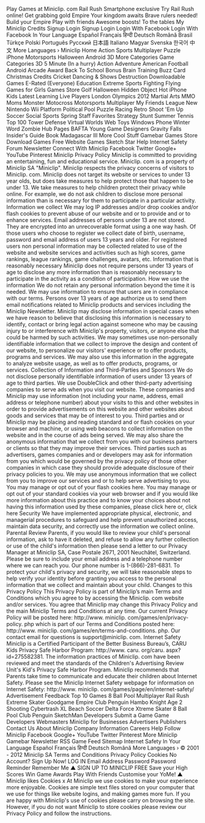 Play Games at Miniclip. com Rail Rush Smartphone exclusive Try Rail Rush online! Get grabbing gold Empire Your kingdom awaits Brave rulers needed! Build your Empire Play with friends Awesome boosts! To the tables My Miniclip Credits Signup Login Signup Login Login With Facebook Login With Facebook In Your Language Español Français हिन्दी Deutsch Română Brasil Türkçe Polski Português Русский 日本語 Italiano Magyar Svenska 한국어 中文 More Languages › Miniclip Home Action Sports Multiplayer Puzzle iPhone Motorsports Halloween Android 3D More Categories Game Categories 3D 5 Minute (In a hurry) Action Adventure American Football Android Arcade Award Back To School Bonus Brain Training Buzz Card Christmas Credits Cricket Dancing & Shows Destruction Downloadable Games E-Rated (Everyone) Education Extreme Sports Fighting Flying Games for Girls Games Store Golf Halloween Hidden Object Hot iPhone Kids Latest Learning Live Players London Olympics 2012 Martial Arts MMO Moms Monster Motocross Motorsports Multiplayer My Friends League New Nintendo Wii Platform Political Pool Puzzle Racing Retro Shoot 'Em Up Soccer Social Sports Spring Staff Favorites Strategy Stunt Summer Tennis Top 100 Tower Defense Virtual Worlds Web Toys Windows Phone Winter Word Zombie Hub Pages BAFTA Young Game Designers Gravity Falls Insider's Guide Book Madagascar III More Cool Stuff Gamebar Games Store Download Games Free Website Games Sketch Star Help Internet Safety Forum Newsletter Connect With Miniclip Facebook Twitter Google+ YouTube Pinterest Miniclip Privacy Policy Miniclip is committed to providing an entertaining, fun and educational service. Miniclip. com is a property of Miniclip SA "Miniclip". Miniclip respects the privacy concerns of visitors to Miniclip. com. Miniclip does not target its website or services to under 13 year olds, but does take measures to help protect those that happen to be under 13. We take measures to help children protect their privacy while online. For example, we do not ask children to disclose more personal information than is necessary for them to participate in a particular activity. Information we collect We may log IP addresses and/or drop cookies and/or flash cookies to prevent abuse of our website and or to provide and or to enhance services. Email addresses of persons under 13 are not stored. They are encrypted into an unrecoverable format using a one way hash. Of those users who choose to register we collect date of birth, username, password and email address of users 13 years and older. For registered users non personal information may be collected related to use of the website and website services and activities such as high scores, game rankings, league rankings, game challenges, avatars, etc. Information that is reasonably necessary Miniclip does not require persons under 13 years of age to disclose any more information than is reasonably necessary to participate in the activity as a condition of participation. How we use the information We do not retain any personal information beyond the time it is needed. We may use information to ensure that users are in compliance with our terms. Persons over 13 years of age authorize us to send them email notifications related to Miniclip products and services including the Miniclip Newsletter. Miniclip may disclose information in special cases when we have reason to believe that disclosing this information is necessary to identify, contact or bring legal action against someone who may be causing injury to or interference with Miniclip's property, visitors, or anyone else that could be harmed by such activities. We may sometimes use non-personally identifiable information that we collect to improve the design and content of our website, to personalize our visitors' experience or to offer products, programs and services. We may also use this information in the aggregate to analyze website usage, as well as to offer products, programs, or services. Collection of Information and Third-Parties and Sponsors We do not disclose personally identifiable information of users under 13 years of age to third parties. We use DoubleClick and other third-party advertising companies to serve ads when you visit our website. These companies and Miniclip may use information (not including your name, address, email address or telephone number) about your visits to this and other websites in order to provide advertisements on this website and other websites about goods and services that may be of interest to you. Third parties and or Miniclip may be placing and reading standard and or flash cookies on your browser and machine, or using web beacons to collect information on the website and in the course of ads being served. We may also share the anonymous information that we collect from you with our business partners or clients so that they may improve their services. Third parties such as advertisers, games companies and or developers may ask for information from you which would be governed by the privacy policy of those other companies in which case they should provide adequate disclosure of their privacy policies to you. We may use anonymous information that we collect from you to improve our services and or to help serve advertising to you. You may manage or opt out of your flash cookies here. You may manage or opt out of your standard cookies via your web browser and if you would like more information about this practice and to know your choices about not having this information used by these companies, please click here or, click here Security We have implemented appropriate physical, electronic, and managerial procedures to safeguard and help prevent unauthorized access, maintain data security, and correctly use the information we collect online. Parental Review Parents, if you would like to review your child's personal information, ask to have it deleted, and refuse to allow any further collection or use of the child's information then please send a letter to our Privacy Manager at Miniclip SA, Case Postale 2671, 2001 Neuchâtel, Switzerland. Please be sure to include your email address and a telephone number where we can reach you. Our phone number is 1-(866)-281-6831. To protect your child's privacy and security, we will take reasonable steps to help verify your identity before granting you access to the personal information that we collect and maintain about your child. Changes to this Privacy Policy This Privacy Policy is part of Miniclip’s main Terms and Conditions which you agree to by accessing the Miniclip. com website and/or services. You agree that Miniclip may change this Privacy Policy and the main Miniclip Terms and Conditions at any time. Our current Privacy Policy will be posted here: http://www. miniclip. com/games/en/privacy-policy. php which is part of our Terms and Conditions posted here: http://www. miniclip. com/games/en/terms-and-conditions. php. Our contact email for questions is support@miniclip. com. Internet Safety Miniclip is a Certified Participant of the Better Business Bureau’s, CARU Kids Privacy Safe Harbor Program: http://www. caru. org/caru. aspx?id=275582381. The information practices of Miniclip. com have been reviewed and meet the standards of the Children's Advertising Review Unit's Kid's Privacy Safe Harbor Program. Miniclip recommends that Parents take time to communicate and educate their children about Internet Safety. Please see the Miniclip Internet Safety webpage for information on Internet Safety: http://www. miniclip. com/games/page/en/internet-safety/ Advertisement Feedback Top 10 Games 8 Ball Pool Multiplayer Rail Rush Extreme Skater Goodgame Empire Club Penguin Hambo Knight Age 2 Shooting Cybertrash XL Beach Soccer Delta Force Xtreme Skater 8 Ball Pool Club Penguin SketchMan Developers Submit a Game Game Developers Webmasters Miniclip for Businesses Advertisers Publishers Contact Us About Miniclip Company Information Careers Help Follow Miniclip Facebook Google+ YouTube Twitter Pinterest More Miniclip Gamebar Newsletter RSS Game Feed Sitemap Internet Safety In Your Language Español Français हिन्दी Deutsch Română More Languages › © 2001 - 2012 Miniclip SA Terms and Conditions Privacy Policy Cookies No Account? Sign Up Now! LOG IN Email Address Password Password Reminder Remember Me ▲ SIGN UP TO MINICLIP FREE Save your High Scores Win Game Awards Play With Friends Customise your YoMe! ▲ Miniclip likes Cookies x At Miniclip we use cookies to make your experience more enjoyable. Cookies are simple text files stored on your computer that we use for things like website logins, and making games more fun. If you are happy with Miniclip's use of cookies please carry on browsing the site. However, if you do not want Miniclip to store cookies please review our Privacy Policy and follow the instructions.